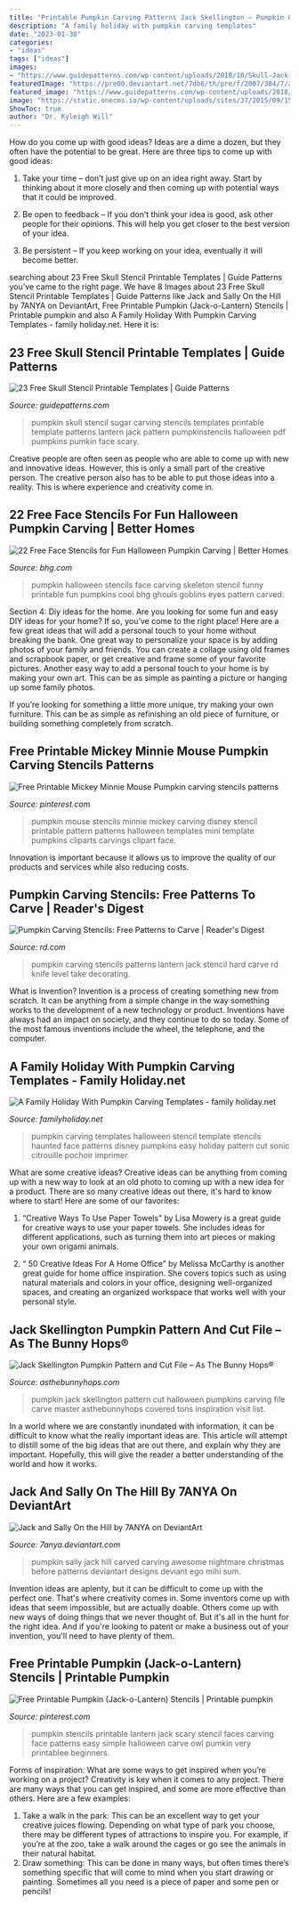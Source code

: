 ```yaml
---
title: "Printable Pumpkin Carving Patterns Jack Skellington ~ Pumpkin Carving Templates Halloween Stencil Template Stencils Haunted Face Patterns Disney Pumpkins Easy Holiday Pattern Cut Sonic Citrouille Pochoir Imprimer"
description: "A family holiday with pumpkin carving templates"
date: "2023-01-30"
categories:
- "ideas"
tags: ["ideas"]
images:
- "https://www.guidepatterns.com/wp-content/uploads/2018/10/Skull-Jack-O-Lantern-Stencil.png"
featuredImage: "https://pre00.deviantart.net/7db6/th/pre/f/2007/304/7/a/jack_and_sally_on_the_hill_by_7anya.jpg"
featured_image: "https://www.guidepatterns.com/wp-content/uploads/2018/10/Skull-Jack-O-Lantern-Stencil.png"
image: "https://static.onecms.io/wp-content/uploads/sites/37/2015/09/15214710/skeleton-stencil.jpg"
ShowToc: true
author: "Dr. Kyleigh Will"
---
```



How do you come up with good ideas?
Ideas are a dime a dozen, but they often have the potential to be great. Here are three tips to come up with good ideas:
1. Take your time – don’t just give up on an idea right away. Start by thinking about it more closely and then coming up with potential ways that it could be improved.

2. Be open to feedback – If you don’t think your idea is good, ask other people for their opinions. This will help you get closer to the best version of your idea.

3. Be persistent – If you keep working on your idea, eventually it will become better.

	

		
searching about 23 Free Skull Stencil Printable Templates | Guide Patterns you've came to the right page. We have 8 Images about 23 Free Skull Stencil Printable Templates | Guide Patterns like Jack and Sally On the Hill by 7ANYA on DeviantArt, Free Printable Pumpkin (Jack-o-Lantern) Stencils | Printable pumpkin and also A Family Holiday With Pumpkin Carving Templates - family holiday.net. Here it is:
		
    
## 23 Free Skull Stencil Printable Templates | Guide Patterns

<img loading=lazy src="https://www.guidepatterns.com/wp-content/uploads/2018/10/Skull-Jack-O-Lantern-Stencil.png" onerror="this.onerror=null;this.src='https://tse1.mm.bing.net/th?id=OIP.BjJfvbvpaScqvbkvneTRTgHaDt&amp;pid=15.1';" alt="23 Free Skull Stencil Printable Templates | Guide Patterns">

_Source: guidepatterns.com_

>pumpkin skull stencil sugar carving stencils templates printable template patterns lantern jack pattern pumpkinstencils halloween pdf pumpkins pumkin face scary. 

	

Creative people are often seen as people who are able to come up with new and innovative ideas. However, this is only a small part of the creative person. The creative person also has to be able to put those ideas into a reality. This is where experience and creativity come in.

    
## 22 Free Face Stencils For Fun Halloween Pumpkin Carving | Better Homes

<img loading=lazy src="https://static.onecms.io/wp-content/uploads/sites/37/2015/09/15214710/skeleton-stencil.jpg" onerror="this.onerror=null;this.src='https://tse2.mm.bing.net/th?id=OIP.h-5Cd17xbfnQHoyptfT3lAHaJ4&amp;pid=15.1';" alt="22 Free Face Stencils for Fun Halloween Pumpkin Carving | Better Homes">

_Source: bhg.com_

>pumpkin halloween stencils face carving skeleton stencil funny printable fun pumpkins cool bhg ghouls goblins eyes pattern carved. 

	

Section 4: Diy ideas for the home.
Are you looking for some fun and easy DIY ideas for your home? If so, you’ve come to the right place! Here are a few great ideas that will add a personal touch to your home without breaking the bank.
One great way to personalize your space is by adding photos of your family and friends. You can create a collage using old frames and scrapbook paper, or get creative and frame some of your favorite pictures. Another easy way to add a personal touch to your home is by making your own art. This can be as simple as painting a picture or hanging up some family photos.

If you’re looking for something a little more unique, try making your own furniture. This can be as simple as refinishing an old piece of furniture, or building something completely from scratch.

    
## Free Printable Mickey Minnie Mouse Pumpkin Carving Stencils Patterns

<img loading=lazy src="https://i.pinimg.com/736x/1f/0e/38/1f0e3819403d7e6e2932b0d0e52e965b--mickey-mouse-pumpkin-stencil-disney-pumpkin-stencils.jpg" onerror="this.onerror=null;this.src='https://tse2.mm.bing.net/th?id=OIP.-R0FIiIf1w7bYzSvinI85QHaJ5&amp;pid=15.1';" alt="Free Printable Mickey Minnie Mouse Pumpkin carving stencils patterns">

_Source: pinterest.com_

>pumpkin mouse stencils minnie mickey carving disney stencil printable pattern patterns halloween templates mini template pumpkins cliparts carvings clipart face. 

	

Innovation is important because it allows us to improve the quality of our products and services while also reducing costs.

    
## Pumpkin Carving Stencils: Free Patterns To Carve | Reader&#039;s Digest

<img loading=lazy src="https://www.rd.com/wp-content/uploads/2017/10/07-free-pumpkin-carving-stencils-to-take-your-jack-o-lantern-to-the-next-level.jpg" onerror="this.onerror=null;this.src='https://tse3.mm.bing.net/th?id=OIP.lMAeTfJ_Ofu6n9dlqEGTCgHaE8&amp;pid=15.1';" alt="Pumpkin Carving Stencils: Free Patterns to Carve | Reader&#039;s Digest">

_Source: rd.com_

>pumpkin carving stencils patterns lantern jack stencil hard carve rd knife level take decorating. 

	

What is Invention?
Invention is a process of creating something new from scratch. It can be anything from a simple change in the way something works to the development of a new technology or product. Inventions have always had an impact on society, and they continue to do so today. Some of the most famous inventions include the wheel, the telephone, and the computer.

    
## A Family Holiday With Pumpkin Carving Templates - Family Holiday.net

<img loading=lazy src="http://www.familyholiday.net/wp-content/uploads/2011/10/1022_piratepumpkincarving-.jpg" onerror="this.onerror=null;this.src='https://tse1.mm.bing.net/th?id=OIP.TDjCVl6R4A1w5Lobi3iXRgHaJ4&amp;pid=15.1';" alt="A Family Holiday With Pumpkin Carving Templates - family holiday.net">

_Source: familyholiday.net_

>pumpkin carving templates halloween stencil template stencils haunted face patterns disney pumpkins easy holiday pattern cut sonic citrouille pochoir imprimer. 

	

What are some creative ideas?
Creative ideas can be anything from coming up with a new way to look at an old photo to coming up with a new idea for a product. There are so many creative ideas out there, it's hard to know where to start! Here are some of our favorites: 
1. “Creative Ways To Use Paper Towels” by Lisa Mowery is a great guide for creative ways to use your paper towels. She includes ideas for different applications, such as turning them into art pieces or making your own origami animals.

2. “ 50 Creative Ideas For A Home Office” by Melissa McCarthy is another great guide for home office inspiration. She covers topics such as using natural materials and colors in your office, designing well-organized spaces, and creating an organized workspace that works well with your personal style.


    
## Jack Skellington Pumpkin Pattern And Cut File – As The Bunny Hops®

<img loading=lazy src="https://asthebunnyhops.com/wp-content/uploads/2015/09/Jack-Skellington-Pumpkin-Pattern.jpg" onerror="this.onerror=null;this.src='https://tse2.mm.bing.net/th?id=OIP.T5eDYi6tVjCbFYTPM8FP3QHaLH&amp;pid=15.1';" alt="Jack Skellington Pumpkin Pattern and Cut File – As The Bunny Hops®">

_Source: asthebunnyhops.com_

>pumpkin jack skellington pattern cut halloween pumpkins carving file carve master asthebunnyhops covered tons inspiration visit list. 

	

In a world where we are constantly inundated with information, it can be difficult to know what the really important ideas are. This article will attempt to distill some of the big ideas that are out there, and explain why they are important. Hopefully, this will give the reader a better understanding of the world and how it works.

    
## Jack And Sally On The Hill By 7ANYA On DeviantArt

<img loading=lazy src="https://pre00.deviantart.net/7db6/th/pre/f/2007/304/7/a/jack_and_sally_on_the_hill_by_7anya.jpg" onerror="this.onerror=null;this.src='https://tse4.mm.bing.net/th?id=OIP.vfDD8ryh3-KQQA9sNO-ytAHaJ4&amp;pid=15.1';" alt="Jack and Sally On the Hill by 7ANYA on DeviantArt">

_Source: 7anya.deviantart.com_

>pumpkin sally jack hill carved carving awesome nightmare christmas before patterns deviantart designs deviant ego mihi sum. 

	

Invention ideas are aplenty, but it can be difficult to come up with the perfect one. That's where creativity comes in. Some inventors come up with ideas that seem impossible, but are actually doable. Others come up with new ways of doing things that we never thought of. But it's all in the hunt for the right idea. And if you're looking to patent or make a business out of your invention, you'll need to have plenty of them.

    
## Free Printable Pumpkin (Jack-o-Lantern) Stencils | Printable Pumpkin

<img loading=lazy src="https://i.pinimg.com/736x/ae/09/97/ae0997f054c8e69f8b0469ec6a5a539f--jack-o-lantern-faces-jack-o-lantern.jpg" onerror="this.onerror=null;this.src='https://tse2.mm.bing.net/th?id=OIP.cB-c2SWC8_8VNZWWIyuhKAHaJl&amp;pid=15.1';" alt="Free Printable Pumpkin (Jack-o-Lantern) Stencils | Printable pumpkin">

_Source: pinterest.com_

>pumpkin stencils printable lantern jack scary stencil faces carving face patterns easy simple halloween carve owl pumkin very printablee beginners. 

	

Forms of inspiration: What are some ways to get inspired when you’re working on a project?
Creativity is key when it comes to any project. There are many ways that you can get inspired, and some are more effective than others. Here are a few examples: 
1. Take a walk in the park: This can be an excellent way to get your creative juices flowing. Depending on what type of park you choose, there may be different types of attractions to inspire you. For example, if you’re at the zoo, take a walk around the cages or go see the animals in their natural habitat. 
2. Draw something: This can be done in many ways, but often times there’s something specific that will come to mind when you start drawing or painting. Sometimes all you need is a piece of paper and some pen or pencils!

